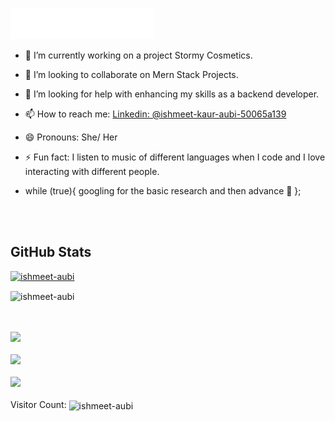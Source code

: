 <img src="header-i.svg"></img>

- 🔭 I’m currently working on a project Stormy Cosmetics.
- 👯 I’m looking to collaborate on Mern Stack Projects.
- 🤔 I’m looking for help with enhancing my skills as a backend developer.
- 📫 How to reach me: [Linkedin: @ishmeet-kaur-aubi-50065a139](https://www.linkedin.com/in/ishmeet-kaur-aubi-50065a139/)
- 😄 Pronouns: She/ Her
- ⚡ Fun fact: I listen to music of different languages when I code and I love interacting with different people.

- while (true){
        googling for the basic research and then advance &#x1f62c;
        }; 

<!-- ### Languages and Tools
<img align="left" alt="Visual Studio Code" width="26px" src="https://raw.githubusercontent.com/github/explore/80688e429a7d4ef2fca1e82350fe8e3517d3494d/topics/visual-studio-code/visual-studio-code.png" />
<img align="left" alt="HTML5" width="26px" src="https://raw.githubusercontent.com/github/explore/80688e429a7d4ef2fca1e82350fe8e3517d3494d/topics/html/html.png" />
<img align="left" alt="CSS3" width="26px" src="https://raw.githubusercontent.com/github/explore/80688e429a7d4ef2fca1e82350fe8e3517d3494d/topics/css/css.png" />
<img align="left" alt="Sass" width="26px" src="https://raw.githubusercontent.com/github/explore/80688e429a7d4ef2fca1e82350fe8e3517d3494d/topics/sass/sass.png" />
<img align="left" alt="JavaScript" width="26px" src="https://raw.githubusercontent.com/github/explore/80688e429a7d4ef2fca1e82350fe8e3517d3494d/topics/javascript/javascript.png" />
<img align="left" alt="React" width="26px" src="https://raw.githubusercontent.com/github/explore/80688e429a7d4ef2fca1e82350fe8e3517d3494d/topics/react/react.png" />
<img align="left" alt="Node.js" width="26px" src="https://raw.githubusercontent.com/github/explore/80688e429a7d4ef2fca1e82350fe8e3517d3494d/topics/nodejs/nodejs.png" />
<img align="left" alt="Express.js" width="26px" src="https://raw.githubusercontent.com/github/explore/e94815998e4e0713912fed477a1f346ec04c3da2/topics/express/express.png" />
<img align="left" alt="MySQL" width="26px" src="https://raw.githubusercontent.com/github/explore/80688e429a7d4ef2fca1e82350fe8e3517d3494d/topics/mysql/mysql.png" />
<img align="left" alt="MongoDB" width="26px" src="https://raw.githubusercontent.com/github/explore/80688e429a7d4ef2fca1e82350fe8e3517d3494d/topics/mongodb/mongodb.png" />
<img align="left" alt="docker" width="26px" src="https://raw.githubusercontent.com/github/explore/80688e429a7d4ef2fca1e82350fe8e3517d3494d/topics/docker/docker.png" />
<img align="left" alt="Git" width="26px" src="https://raw.githubusercontent.com/github/explore/80688e429a7d4ef2fca1e82350fe8e3517d3494d/topics/git/git.png" />
<img align="left" alt="GitHub" width="26px" src="https://raw.githubusercontent.com/github/explore/78df643247d429f6cc873026c0622819ad797942/topics/github/github.png" />
<img align="left" alt="Terminal" width="26px" src="https://raw.githubusercontent.com/github/explore/80688e429a7d4ef2fca1e82350fe8e3517d3494d/topics/terminal/terminal.png" />
<img align="left" alt="Python" width="26px" src="https://raw.githubusercontent.com/github/explore/e94815998e4e0713912fed477a1f346ec04c3da2/topics/python/python.png" />
<img align="left" alt="Django" width="26px" src="https://raw.githubusercontent.com/github/explore/e94815998e4e0713912fed477a1f346ec04c3da2/topics/django/django.png" /> -->

<br>
<br>

<h2> GitHub Stats </h2>

<p align="left"> <a href="https://github.com/ishmeet-aubi"><img src="https://github-profile-trophy.vercel.app/?username=ishmeet-aubi&theme=onedark" alt="ishmeet-aubi" /></a> </p>

<p><img align="center" src="https://github-readme-stats.vercel.app/api/top-langs?username=ishmeet-aubi&show_icons=true&locale=en&layout=compact&&theme=highcontrast" alt="ishmeet-aubi" /></p>

<br>
<br>
<img src="https://github-readme-stats.vercel.app/api?username=ishmeet-aubi&&show_icons=true&title_color=ffffff&icon_color=bb2acf&text_color=daf7dc&bg_color=151515">
<br>
<br>
<img src="https://github-readme-streak-stats.herokuapp.com/?user=ishmeet-aubi&theme=highcontrast">
<br>
<br>
<img src="https://activity-graph.herokuapp.com/graph?username=ishmeet-aubi&bg_color=000000&color=4fff67&line=4fff67&point=ffffff&area=true&hide_border=true">  
<br>
<br>
Visitor Count: <img align="center" src="https://profile-counter.glitch.me/ishmeet-aubi/count.svg" alt="ishmeet-aubi" />
